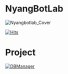 # NyangBotLab

![Nyangbotlab_Cover](https://github.com/NyangBotLab/.github/assets/107330816/0ee4f9bd-a481-4287-a37f-f3ed9de18f01)

[![Hits](https://hits.seeyoufarm.com/api/count/incr/badge.svg?url=https%3A%2F%2Fgithub.com%2FNyangBotLab&count_bg=%2379C83D&title_bg=%23555555&icon=&icon_color=%23E7E7E7&title=hits&edge_flat=false)](https://hits.seeyoufarm.com)

# Project
[![DBManager](https://github-readme-stats.vercel.app/api/pin/?username=NyangBotLab&repo=DBManager_deploy&theme=dark&icon_color=f9f9f9)](https://github.com/anuraghazra/github-readme-stats)   
